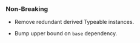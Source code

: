 ### Non-Breaking

- Remove redundant derived Typeable instances.

- Bump upper bound on `base` dependency.

